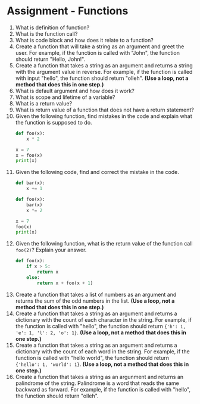 # Assignment - Functions

1. What is definition of function?
2. What is the function call?
3. What is code block and how does it relate to a function?
4. Create a function that will take a string as an argument and greet the user. For example, if the function is called with "John", the function should return "Hello, John!".
5. Create a function that takes a string as an argument and returns a string with the argument value in reverse. For example, if the function is called with input "hello", the function should return "olleh". **(Use a loop, not a method that does this in one step.)**
6. What is default argument and how does it work?
7. What is scope and lifetime of a variable?
8. What is a return value?
9. What is return value of a function that does not have a return statement?
10. Given the following function, find mistakes in the code and explain what the function is supposed to do.
    ```python
    def foo(x):
        x * 2
    
    x = 7
    x = foo(x)
    print(x)
    ```
11. Given the following code, find and correct the mistake in the code.
    ```python
    def bar(x):
        x += 1

    def foo(x):
        bar(x)
        x *= 2
    
    x = 7
    foo(x)
    print(x)
    ```
12. Given the following function, what is the return value of the function call `foo(2)`? Explain your answer.
    ```python
    def foo(x):
        if x > 5:
            return x
        else:
            return x + foo(x + 1)
    ```
13. Create a function that takes a list of numbers as an argument and returns the sum of the odd numbers in the list. **(Use a loop, not a method that does this in one step.)**
14. Create a function that takes a string as an argument and returns a dictionary with the count of each character in the string. For example, if the function is called with "hello", the function should return `{'h': 1, 'e': 1, 'l': 2, 'o': 1}`. **(Use a loop, not a method that does this in one step.)**
15. Create a function that takes a string as an argument and returns a dictionary with the count of each word in the string. For example, if the function is called with "hello world", the function should return `{'hello': 1, 'world': 1}`. **(Use a loop, not a method that does this in one step.)**
16. Create a function that takes a string as an argunment and returns an palindrome of the string. Palindrome is a word that reads the same backward as forward. For example, if the function is called with "hello", the function should return "olleh". 